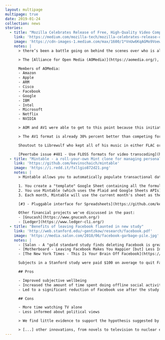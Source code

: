 ```yaml
---
layout: multipage
multipage: true
date: 2019-01-24
collection: news
stories:
  - title: "Mozilla Celebrates Release of Free, High-Quality Video Compression Technology AV1 in Firefox 65"
    link: 'https://medium.com/mozilla-tech/mozilla-celebrates-release-of-free-high-quality-video-compression-technology-av1-in-firefox-65-7c95f2b7e56'
    image: 'https://cdn-images-1.medium.com/max/1600/1*VnUw6KqAGMo9Voewnvg5gQ.png'
    notes: |
      > there’s been a battle going on behind the scenes over who is allowed to use the [streaming] technology needed to bring video to the people. For the past several years companies and creators have had to pay millions of dollars in licensing fees to use the technology that helps deliver videos to consumers.

      > The [Alliance for Open Media (AOMedia)](https://aomedia.org/), has developed and standardized a next-generation royalty-free video compression technology called AV1.

      Members of AOMedia:
      - Amazon
      - Apple
      - ARM
      - Cisco
      - Facebook
      - Google
      - IBM
      - Intel
      - Microsoft
      - Netflix
      - NVIDIA

      > AOM and AV1 were able to get to this point because this initiative isn’t just about software makers. We’ve also had hardware manufacturers on board...

      > The AV1 format is already 30% percent better than competing formats such as HEVC and VP9, and we’re not done yet.

      Shoutout to Librewulf who kept all of his music in either FLAC or another free & libre format out of respect.

      [Peertube issue #481 - Use FLOSS formats for video transcoding](https://github.com/Chocobozzz/PeerTube/issues/481)
  - title: "Mintable - a roll-your-own Mint clone for managing personal finances"
    link: 'https://github.com/kevinschaich/mintable'
    image: 'https://i.redd.it/fxllgio872d21.png'
    notes: |
      > Mintable allows you to automatically populate transactional data from your financial institutions into a Google Sheet for analysis and visualization.

      1. You create a "template" Google Sheet containing all the formulas and calculations you want to view on top of your transactions.
      2. You use Mintable (which uses the Plaid and Google Sheets APIs) to connect your financial institutions to that sheet and populate transactions as they update.
      3. Each month, Mintable will use the current month's sheet as the "base" for the next month, keeping all the formatting and calculations on top of your data intact.

      [#3 - Pluggable interface for Spreadsheets](https://github.com/kevinschaich/mintable/issues/3)

      Other financial projects we've discussed in the past:
      - [Gnucash](https://www.gnucash.org/)
      - [Ledger](https://www.ledger-cli.org/)
  - title: "Benefits of leaving Facebook flaunted in new study"
    link: 'http://web.stanford.edu/~gentzkow/research/facebook.pdf'
    image: 'https://media.salon.com/2018/06/facebook-garbage-pile.jpg'
    notes: |
      - [Salon - A "gold standard study finds deleting Facebook is great for your mental health"](https://www.salon.com/2019/01/30/a-gold-standard-study-finds-deleting-facebook-is-great-for-your-mental-health/)
      - [Motherboard - Leaving Facebook Makes You Happier [but] Less Informed, Study Finds](https://motherboard.vice.com/en_us/article/wjmddq/study-finds-that-leaving-facebook-makes-you-happier-and-less-informed)
      - [The New York Times - This Is Your Brain Off Facebook](https://www.nytimes.com/2019/01/30/health/facebook-psychology-health.html)

      Subjects in a Stanford study were paid $100 on average to quit Facebook for a month.

      ## Pros

      - Improved subjective wellbeing
      - Increased the amount of time spent doing offline social activities
      - Led to a significant reduction of Facebook use after the study (abstinence) was over

      ## Cons

      - More time watching TV alone
      - Less informed about political views

      > We find little evidence to support the hypothesis suggested by prior work that Facebook might be more beneficial for 'active' users -- for example, users who regularly comment on pictures and posts from friends and family instead of just scrolling through their news feeds.

      > [...] other innovations, from novels to television to nuclear energy, have had a similar trajectory of overblown optimism about their potential to a backlash of alarm about their harm. In each case, these innovations are still with us, but the ways we use them and think about them have changed drastically over the years, in large part due to empirical research like this study. 
---
```

